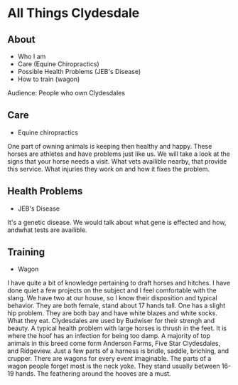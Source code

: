 # All Things Clydesdale 

## About
- Who I am
- Care (Equine Chiropractics)
- Possible Health Problems (JEB's Disease)
- How to train (wagon)

Audience: People who own Clydesdales

## Care
- Equine chiropractics

One part of owning animals is keeping then healthy and happy. These horses are athletes and have problems just like us. We will take a look at the signs that your horse needs a visit. What vets availible nearby, that provide this service. What injuries they work on and how it fixes the problem.

## Health Problems
- JEB's Disease

It's a genetic disease. We would talk about what gene is effected and how, andwhat tests are availible.

## Training
- Wagon


I have quite a bit of knowledge pertaining to draft horses and hitches. I have done quiet a few projects on the subject and I feel comfortable with the slang. We have two at our house, so I know their disposition and typical behavior. They are both female, stand about 17 hands tall. One has a slight hip problem. They are both bay and have white blazes and white socks. What they eat. Clydesdales are used by Budwiser for their strengh and beauty. A typical health problem with large horses is thrush in the feet. It is where the hoof has an infection for being too damp. A majority of top animals in this breed come form Anderson Farms, Five Star Clydesdales, and Ridgeview. Just a few parts of a harness is bridle, saddle, briching, and crupper. There are wagons for every event imaginable. The parts of a wagon people forget most is the neck yoke. They stand usually between 16-19 hands. The feathering around the hooves are a must. 
